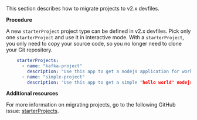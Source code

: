 This section describes how to migrate projects to v2.x devfiles.

**Procedure**

A new `starterProject` project type can be defined in v2.x devfiles.
Pick only one `starterProject` and use it in interactive mode. With a
`starterProject`, you only need to copy your source code, so you no
longer need to clone your Git repository.

```yaml
    starterProjects:
      - name: "kafka-project"
        description: "Use this app to get a nodejs application for working with kafka"
      - name: "simple-project"
        description: "Use this app to get a simple "hello world" nodejs application"
```

**Additional resources**

For more information on migrating projects, go to the following GitHub
issue: [starterProjects](https://github.com/devfile/api/issues/42).
